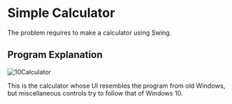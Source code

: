 # Simple Calculator

The problem requires to make a calculator using Swing.

## Program Explanation
![10Calculator](https://user-images.githubusercontent.com/48712088/149197908-4ec9d294-2554-4cac-9d54-76d5e9768178.png)

This is the calculator whose UI resembles the program from old Windows, but miscellaneous controls try to follow that of Windows 10.
